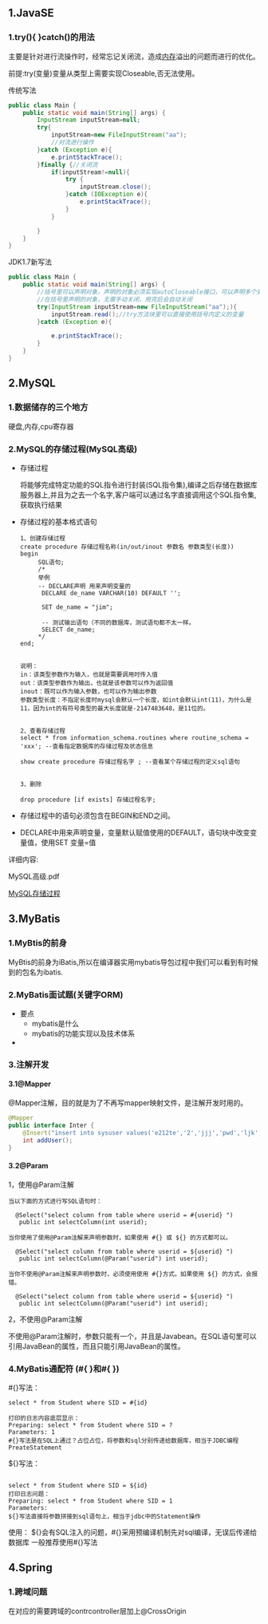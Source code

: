 ## 1.JavaSE

### 1.try(){ }catch()的用法

主要是针对进行流操作时，经常忘记关闭流，造成[内存](https://so.csdn.net/so/search?q=内存&spm=1001.2101.3001.7020)溢出的问题而进行的优化。

前提:try(变量)变量从类型上需要实现Closeable,否无法使用。

传统写法

```java
public class Main {
    public static void main(String[] args) {
        InputStream inputStream=null;
        try{
            inputStream=new FileInputStream("aa");
            //对流进行操作
        }catch (Exception e){
            e.printStackTrace();
        }finally {//关闭流
            if(inputStream!=null){
                try {
                    inputStream.close();
                }catch (IOException e){
                    e.printStackTrace();
                }
            }

        }
    }
}

```

JDK1.7新写法

```java
public class Main {
    public static void main(String[] args) {
        //括号里可以声明对象，声明的对象必须实现autoCloseable接口，可以声明多个变量。
        //在括号里声明的对象，无需手动关闭，用完后会自动关闭
        try(InputStream inputStream=new FileInputStream("aa");){
            inputStream.read();//try方法块里可以直接使用括号内定义的变量
        }catch (Exception e){

            e.printStackTrace();
        }
    }
}

```

## 2.MySQL

### 1.数据储存的三个地方

硬盘,内存,cpu寄存器

### 2.MySQL的存储过程(MySQL高级)

- 存储过程

  将能够完成特定功能的SQL指令进行封装(SQL指令集),编译之后存储在数据库服务器上,并且为之去一个名字,客户端可以通过名字直接调用这个SQL指令集,获取执行结果

- 存储过程的基本格式语句

  ```mysql
  1、创建存储过程
  create procedure 存储过程名称(in/out/inout 参数名 参数类型(长度))
  begin
       SQL语句;
       /*
       举例
       -- DECLARE声明 用来声明变量的
  		DECLARE de_name VARCHAR(10) DEFAULT '';
  		
  		SET de_name = "jim";
  		
  		-- 测试输出语句（不同的数据库，测试语句都不太一样。
  		SELECT de_name;
       */
  end;
   
   
  说明：
  in：该类型参数作为输入，也就是需要调用时传入值
  out：该类型参数作为输出，也就是该参数可以作为返回值
  inout：既可以作为输入参数，也可以作为输出参数
  参数类型长度：不指定长度时mysql会默认一个长度，如int会默认int(11)，为什么是11，因为int的有符号类型的最大长度就是-2147483648，是11位的。
   
   
  2、查看存储过程
  select * from information_schema.routines where routine_schema = 'xxx'; --查看指定数据库的存储过程及状态信息
   
  show create procedure 存储过程名字 ; --查看某个存储过程的定义sql语句
   
   
  3、删除
   
  drop procedure [if exists] 存储过程名字;
  ```

-  存储过程中的语句必须包含在BEGIN和END之间。

- DECLARE中用来声明变量，变量默认赋值使用的DEFAULT，语句块中改变变量值，使用SET 变量=值

详细内容:

MySQL高级.pdf

[MySQL存储过程](https://blog.csdn.net/weixin_45970271/article/details/124180709)

## 3.MyBatis

### 1.MyBtis的前身

MyBtis的前身为iBatis,所以在编译器实用mybatis导包过程中我们可以看到有时候到的包名为ibatis.

### 2.MyBatis面试题(关键字ORM)

- 要点
  - mybatis是什么
  - mybatis的功能实现以及技术体系
- 

### 3.注解开发

#### 3.1@Mapper

@Mapper注解，目的就是为了不再写mapper映射文件，是注解开发时用的。

```java
@Mapper
public interface Inter {
    @Insert("insert into sysuser values('e212te','2','jjj','pwd','ljk','男',1)")
    int addUser();
}
```

#### 3.2@Param

1，使用@Param注解

```mysql
当以下面的方式进行写SQL语句时：

  @Select("select column from table where userid = #{userid} ")
   public int selectColumn(int userid);

当你使用了使用@Param注解来声明参数时，如果使用 #{} 或 ${} 的方式都可以。

  @Select("select column from table where userid = ${userid} ")
   public int selectColumn(@Param("userid") int userid);

当你不使用@Param注解来声明参数时，必须使用使用 #{}方式。如果使用 ${} 的方式，会报错。

  @Select("select column from table where userid = ${userid} ")
   public int selectColumn(@Param("userid") int userid);
```

2，不使用@Param注解

不使用@Param注解时，参数只能有一个，并且是Javabean。在SQL语句里可以引用JavaBean的属性，而且只能引用JavaBean的属性。

### 4.MyBatis通配符 (#{ }和#{ })

#{}写法：

```mysql
select * from Student where SID = #{id}

打印的日志内容底层显示：
Preparing: select * from Student where SID = ?
Parameters: 1
#{}写法是在SQL上通过？占位占位，将参数和sql分别传递给数据库，相当于JDBC编程PreateStatement
```

${}写法：

```mysql

select * from Student where SID = ${id}
打印日志问题：
Preparing: select * from Student where SID = 1
Parameters:
${}写法直接将参数拼接到sql语句上，相当于jdbc中的Statement操作
```

使用：
${}会有SQL注入的问题，#{}采用预编译机制先对sql编译，无误后传递给数据库
一般推荐使用#{}写法

## 4.Spring

### 1.跨域问题

在对应的需要跨域的contrcontroller层加上@CrossOrigin

